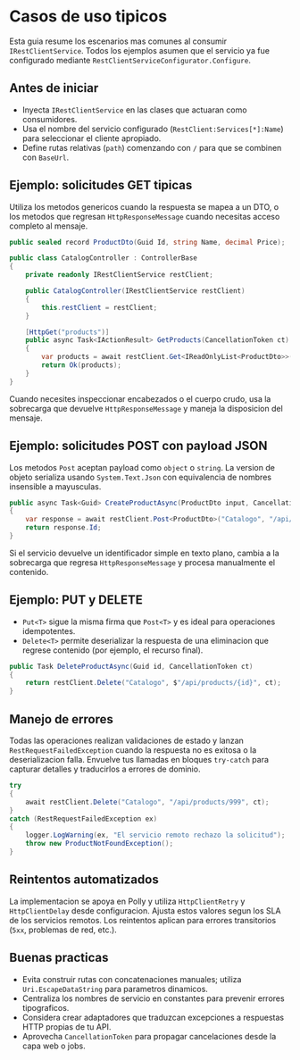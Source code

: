 # Casos de uso tipicos

Esta guia resume los escenarios mas comunes al consumir `IRestClientService`. Todos los ejemplos asumen que el servicio ya fue configurado mediante `RestClientServiceConfigurator.Configure`.

## Antes de iniciar
- Inyecta `IRestClientService` en las clases que actuaran como consumidores.
- Usa el nombre del servicio configurado (`RestClient:Services[*]:Name`) para seleccionar el cliente apropiado.
- Define rutas relativas (`path`) comenzando con `/` para que se combinen con `BaseUrl`.

## Ejemplo: solicitudes GET tipicas
Utiliza los metodos genericos cuando la respuesta se mapea a un DTO, o los metodos que regresan `HttpResponseMessage` cuando necesitas acceso completo al mensaje.

```csharp
public sealed record ProductDto(Guid Id, string Name, decimal Price);

public class CatalogController : ControllerBase
{
    private readonly IRestClientService restClient;

    public CatalogController(IRestClientService restClient)
    {
        this.restClient = restClient;
    }

    [HttpGet("products")]
    public async Task<IActionResult> GetProducts(CancellationToken ct)
    {
        var products = await restClient.Get<IReadOnlyList<ProductDto>>("Catalogo", "/api/products", ct);
        return Ok(products);
    }
}
```

Cuando necesites inspeccionar encabezados o el cuerpo crudo, usa la sobrecarga que devuelve `HttpResponseMessage` y maneja la disposicion del mensaje.

## Ejemplo: solicitudes POST con payload JSON
Los metodos `Post` aceptan payload como `object` o `string`. La version de objeto serializa usando `System.Text.Json` con equivalencia de nombres insensible a mayusculas.

```csharp
public async Task<Guid> CreateProductAsync(ProductDto input, CancellationToken ct)
{
    var response = await restClient.Post<ProductDto>("Catalogo", "/api/products", input, ct);
    return response.Id;
}
```

Si el servicio devuelve un identificador simple en texto plano, cambia a la sobrecarga que regresa `HttpResponseMessage` y procesa manualmente el contenido.

## Ejemplo: PUT y DELETE
- `Put<T>` sigue la misma firma que `Post<T>` y es ideal para operaciones idempotentes.
- `Delete<T>` permite deserializar la respuesta de una eliminacion que regrese contenido (por ejemplo, el recurso final).

```csharp
public Task DeleteProductAsync(Guid id, CancellationToken ct)
{
    return restClient.Delete("Catalogo", $"/api/products/{id}", ct);
}
```

## Manejo de errores
Todas las operaciones realizan validaciones de estado y lanzan `RestRequestFailedException` cuando la respuesta no es exitosa o la deserializacion falla. Envuelve tus llamadas en bloques `try-catch` para capturar detalles y traducirlos a errores de dominio.

```csharp
try
{
    await restClient.Delete("Catalogo", "/api/products/999", ct);
}
catch (RestRequestFailedException ex)
{
    logger.LogWarning(ex, "El servicio remoto rechazo la solicitud");
    throw new ProductNotFoundException();
}
```

## Reintentos automatizados
La implementacion se apoya en Polly y utiliza `HttpClientRetry` y `HttpClientDelay` desde configuracion. Ajusta estos valores segun los SLA de los servicios remotos. Los reintentos aplican para errores transitorios (`5xx`, problemas de red, etc.).

## Buenas practicas
- Evita construir rutas con concatenaciones manuales; utiliza `Uri.EscapeDataString` para parametros dinamicos.
- Centraliza los nombres de servicio en constantes para prevenir errores tipograficos.
- Considera crear adaptadores que traduzcan excepciones a respuestas HTTP propias de tu API.
- Aprovecha `CancellationToken` para propagar cancelaciones desde la capa web o jobs.
